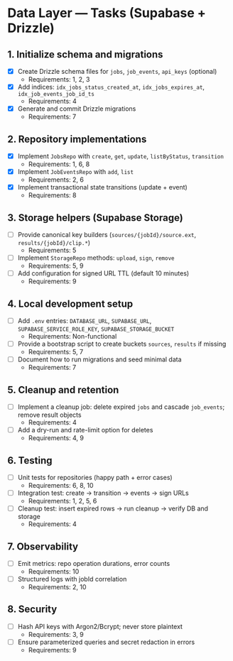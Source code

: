 <!-- artifact_id: 4b3a2a7c-2a40-4b97-b386-0df39bdfd3d0 -->

# Data Layer — Tasks (Supabase + Drizzle)

## 1. Initialize schema and migrations

-   [x] Create Drizzle schema files for `jobs`, `job_events`, `api_keys` (optional)
    -   Requirements: 1, 2, 3
-   [x] Add indices: `idx_jobs_status_created_at`, `idx_jobs_expires_at`, `idx_job_events_job_id_ts`
    -   Requirements: 4
-   [x] Generate and commit Drizzle migrations
    -   Requirements: 7

## 2. Repository implementations

-   [x] Implement `JobsRepo` with `create`, `get`, `update`, `listByStatus`, `transition`
    -   Requirements: 1, 6, 8
-   [x] Implement `JobEventsRepo` with `add`, `list`
    -   Requirements: 2, 6
-   [x] Implement transactional state transitions (update + event)
    -   Requirements: 8

## 3. Storage helpers (Supabase Storage)

-   [ ] Provide canonical key builders (`sources/{jobId}/source.ext`, `results/{jobId}/clip.*`)
    -   Requirements: 5
-   [ ] Implement `StorageRepo` methods: `upload`, `sign`, `remove`
    -   Requirements: 5, 9
-   [ ] Add configuration for signed URL TTL (default 10 minutes)
    -   Requirements: 9

## 4. Local development setup

-   [ ] Add `.env` entries: `DATABASE_URL`, `SUPABASE_URL`, `SUPABASE_SERVICE_ROLE_KEY`, `SUPABASE_STORAGE_BUCKET`
    -   Requirements: Non-functional
-   [ ] Provide a bootstrap script to create buckets `sources`, `results` if missing
    -   Requirements: 5, 7
-   [ ] Document how to run migrations and seed minimal data
    -   Requirements: 7

## 5. Cleanup and retention

-   [ ] Implement a cleanup job: delete expired `jobs` and cascade `job_events`; remove result objects
    -   Requirements: 4
-   [ ] Add a dry-run and rate-limit option for deletes
    -   Requirements: 4, 9

## 6. Testing

-   [ ] Unit tests for repositories (happy path + error cases)
    -   Requirements: 6, 8, 10
-   [ ] Integration test: create → transition → events → sign URLs
    -   Requirements: 1, 2, 5, 6
-   [ ] Cleanup test: insert expired rows → run cleanup → verify DB and storage
    -   Requirements: 4

## 7. Observability

-   [ ] Emit metrics: repo operation durations, error counts
    -   Requirements: 10
-   [ ] Structured logs with jobId correlation
    -   Requirements: 2, 10

## 8. Security

-   [ ] Hash API keys with Argon2/Bcrypt; never store plaintext
    -   Requirements: 3, 9
-   [ ] Ensure parameterized queries and secret redaction in errors
    -   Requirements: 9
